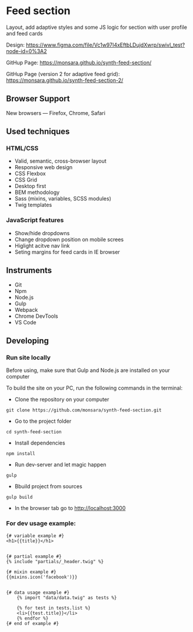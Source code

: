 # Feed section

Layout, add adaptive styles and some JS logic for section with user profile and feed cards

Design: https://www.figma.com/file/Vc1w97I4xEftbLDujdXwrp/swivl_test?node-id=0%3A2

GitHup Page: https://monsara.github.io/synth-feed-section/

GitHup Page (version 2 for adaptive feed grid): https://monsara.github.io/synth-feed-section-2/

## Browser Support

New browsers — Firefox, Chrome, Safari

## Used techniques

### HTML/CSS

-   Valid, semantic, cross-browser layout
-   Responsive web design
-   CSS Flexbox
-   CSS Grid
-   Desktop first
-   BEM methodology
-   Sass (mixins, variables, SCSS modules)
-   Twig templates

### JavaScript features

-   Show/hide dropdowns
-   Change dropdown position on mobile screes
-   Higlight acitve nav link
-   Seting margins for feed cards in IE browser

## Instruments

-   Git
-   Npm
-   Node.js
-   Gulp
-   Webpack
-   Chrome DevTools
-   VS Code

## Developing

### Run site locally

Before using, make sure that Gulp and Node.js are installed on your computer

To build the site on your PC, run the following commands in the terminal:

-   Clone the repository on your computer

```shell
git clone https://github.com/monsara/synth-feed-section.git
```

-   Go to the project folder

```shell
cd synth-feed-section
```

-   Install dependencies

```shell
npm install
```

-   Run dev-server and let magic happen

```shell
gulp
```

-   Bbuild project from sources

```shell
gulp build
```

-   In the browser tab go to [http://localhost:3000](http://localhost:3000)

### For dev usage example:

    {# variable example #}
    <h1>{{title}}</h1>


    {# partial example #}
    {% include "partials/_header.twig" %}

    {# mixin example #}
    {{mixins.icon('facebook')}}


    {# data usage example #}
    	{% import "data/data.twig" as tests %}

    	{% for test in tests.list %}
    	<li>{{test.title}}</li>
    	{% endfor %}
    {# end of example #}
